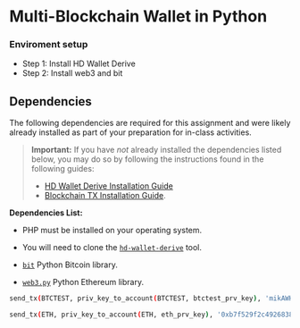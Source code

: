 # Multi-Blockchain Wallet in Python

### Enviroment setup
- Step 1: Install HD Wallet Derive
- Step 2: Install web3 and bit

## Dependencies

The following dependencies are required for this assignment and were likely already installed as part of your preparation for in-class activities. 

> **Important:** If you have _not_ already installed the dependencies listed below, you may do so by following the instructions found in the following guides:
  > - [HD Wallet Derive Installation Guide](Resources/HD_Wallet_Derive_Install_Guide.md) 
  > - [Blockchain TX Installation Guide](Resources/Blockchain_TX_Install_Guide.md).

**Dependencies List:**
- PHP must be installed on your operating system.

- You will need to clone the [`hd-wallet-derive`](https://github.com/dan-da/hd-wallet-derive) tool.

- [`bit`](https://ofek.github.io/bit/) Python Bitcoin library.

- [`web3.py`](https://github.com/ethereum/web3.py) Python Ethereum library.



```sh
send_tx(BTCTEST, priv_key_to_account(BTCTEST, btctest_prv_key), 'mikAWHHgu4RQG6fwqgcqAWR6WL88ZsCMg5', 0.000005)
```

```sh
send_tx(ETH, priv_key_to_account(ETH, eth_prv_key), '0xb7f529f2c492683859Db94E68a59D572a241f6Ae', 5000000000000000000)
```

